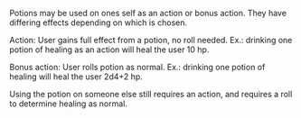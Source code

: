 Potions may be used on ones self as an action or bonus action. They have differing effects depending on which is chosen.

Action:
User gains full effect from a potion, no roll needed.
Ex.: drinking one potion of healing as an action will heal the user 10 hp.

Bonus action:
User rolls potion as normal.
Ex.: drinking one potion of healing will heal the user 2d4+2 hp.

Using the potion on someone else still requires an action, and requires a roll to determine healing as normal.